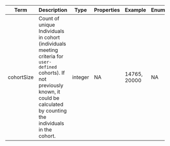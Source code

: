 |Term | Description | Type | Properties | Example | Enum|
| ---| ---| ---| ---| ---| --- |
| cohortSize | Count of unique Individuals in cohort (individuals meeting criteria for `user-defined` cohorts). If not previously known, it could be calculated by counting the individuals in the cohort. | integer | NA | 14765, 20000 | NA|
